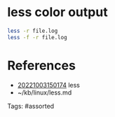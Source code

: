 # less color output
```bash
less -r file.log
less -f -r file.log
```

# References
- [20221003150174](/zet/20221003150174/README.md) less
- ~/kb/linux/less.md

Tags:
    #assorted

